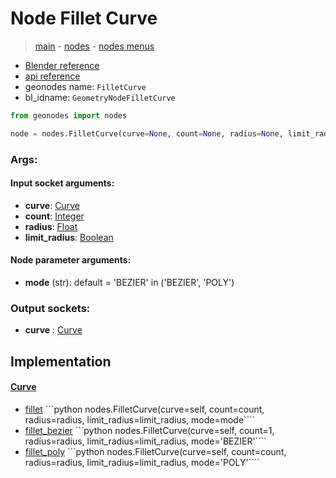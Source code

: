 # Node Fillet Curve

> [main](../structure.md) - [nodes](nodes.md) - [nodes menus](nodes_menus.md)

- [Blender reference](https://docs.blender.org/manual/en/latest/modeling/geometry_nodes/curve/fillet_curve.html)
- [api reference](https://docs.blender.org/api/current/bpy.types.GeometryNodeFilletCurve.html)
- geonodes name: `FilletCurve`
- bl_idname: `GeometryNodeFilletCurve`

```python
from geonodes import nodes

node = nodes.FilletCurve(curve=None, count=None, radius=None, limit_radius=None, mode='BEZIER')
```

### Args:

#### Input socket arguments:

- **curve**: [Curve](Curve.md)
- **count**: [Integer](Integer.md)
- **radius**: [Float](Float.md)
- **limit_radius**: [Boolean](Boolean.md)

#### Node parameter arguments:

- **mode** (str): default = 'BEZIER' in ('BEZIER', 'POLY')

### Output sockets:

- **curve** : [Curve](Curve.md)

## Implementation

#### [Curve](Curve.md)

 - [fillet](Curve.md#fillet) ```python nodes.FilletCurve(curve=self, count=count, radius=radius, limit_radius=limit_radius, mode=mode````
 - [fillet_bezier](Curve.md#fillet_bezier) ```python nodes.FilletCurve(curve=self, count=1, radius=radius, limit_radius=limit_radius, mode='BEZIER'````
 - [fillet_poly](Curve.md#fillet_poly) ```python nodes.FilletCurve(curve=self, count=count, radius=radius, limit_radius=limit_radius, mode='POLY'````
